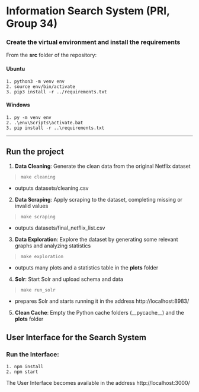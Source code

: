 # Information Search System (PRI, Group 34)

### Create the virtual environment and install the requirements
From the **src** folder of the repository:

#### Ubuntu
```properties
1. python3 -m venv env
2. source env/bin/activate
3. pip3 install -r ../requirements.txt
```

#### Windows
```properties
1. py -m venv env
2. .\env\Scripts\activate.bat
3. pip install -r ..\requirements.txt
```
***

## Run the project

1. **Data Cleaning**: Generate the clean data from the original Netflix dataset
> `make cleaning`
- outputs datasets/cleaning.csv

2. **Data Scraping**: Apply scraping to the dataset, completing missing or invalid values
> `make scraping` 
- outputs datasets/final_netflix_list.csv

3. **Data Exploration**: Explore the dataset by generating some relevant graphs and analyzing statistics
> `make exploration`
- outputs many plots and a statistics table in the **plots** folder

4. **Solr**: Start Solr and upload schema and data
> `make run_solr`
- prepares Solr and starts running it in the address http://localhost:8983/

5. **Clean Cache**: Empty the Python cache folders (\_\_pycache\_\_) and the **plots** folder

## User Interface for the Search System

### Run the Interface:

```properties
1. npm install
2. npm start
```

The User Interface becomes available in the address http://localhost:3000/